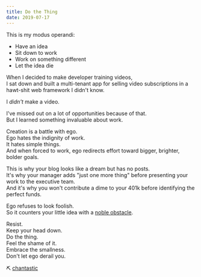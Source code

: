 ```yaml
---
title: Do the Thing
date: 2019-07-17
---
```


This is my modus operandi:

- Have an idea
- Sit down to work
- Work on something different
- Let the idea die

When I decided to make developer training videos,  
I sat down and built a multi-tenant app for selling video subscriptions in a hawt-shit web framework I didn't know.

I _didn't_ make a video.

I've missed out on a lot of opportunities because of that.  
But I learned something invaluable about work.

Creation is a battle with ego.  
Ego hates the indignity of work.  
It hates simple things.  
And when forced to work, ego redirects effort toward bigger, brighter, bolder goals.

This is why your blog looks like a dream but has no posts.  
It's why your manager adds "just one more thing" before presenting your work to the executive team.  
And it's why you won't contribute a dime to your 401k before identifying the perfect funds.

Ego refuses to look foolish.  
So it counters your little idea with a [noble obstacle](https://www.goodreads.com/work/quotes/56765588-finish-give-yourself-the-gift-of-done).

Resist.  
Keep your head down.  
Do the thing.  
Feel the shame of it.  
Embrace the smallness.  
Don't let ego derail you.

⛏ [chantastic](https://twitter.com/chantastic)
